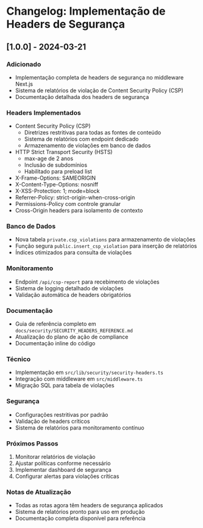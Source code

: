 # Changelog: Implementação de Headers de Segurança

## [1.0.0] - 2024-03-21

### Adicionado
- Implementação completa de headers de segurança no middleware Next.js
- Sistema de relatórios de violação de Content Security Policy (CSP)
- Documentação detalhada dos headers de segurança

### Headers Implementados
- Content Security Policy (CSP)
  - Diretrizes restritivas para todas as fontes de conteúdo
  - Sistema de relatórios com endpoint dedicado
  - Armazenamento de violações em banco de dados
- HTTP Strict Transport Security (HSTS)
  - max-age de 2 anos
  - Inclusão de subdomínios
  - Habilitado para preload list
- X-Frame-Options: SAMEORIGIN
- X-Content-Type-Options: nosniff
- X-XSS-Protection: 1; mode=block
- Referrer-Policy: strict-origin-when-cross-origin
- Permissions-Policy com controle granular
- Cross-Origin headers para isolamento de contexto

### Banco de Dados
- Nova tabela `private.csp_violations` para armazenamento de violações
- Função segura `public.insert_csp_violation` para inserção de relatórios
- Índices otimizados para consulta de violações

### Monitoramento
- Endpoint `/api/csp-report` para recebimento de violações
- Sistema de logging detalhado de violações
- Validação automática de headers obrigatórios

### Documentação
- Guia de referência completo em `docs/security/SECURITY_HEADERS_REFERENCE.md`
- Atualização do plano de ação de compliance
- Documentação inline do código

### Técnico
- Implementação em `src/lib/security/security-headers.ts`
- Integração com middleware em `src/middleware.ts`
- Migração SQL para tabela de violações

### Segurança
- Configurações restritivas por padrão
- Validação de headers críticos
- Sistema de relatórios para monitoramento contínuo

### Próximos Passos
1. Monitorar relatórios de violação
2. Ajustar políticas conforme necessário
3. Implementar dashboard de segurança
4. Configurar alertas para violações críticas

### Notas de Atualização
- Todas as rotas agora têm headers de segurança aplicados
- Sistema de relatórios pronto para uso em produção
- Documentação completa disponível para referência 